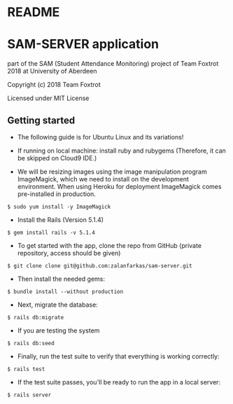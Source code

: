 # README

# SAM-SERVER application 

part of the SAM (Student Attendance Monitoring) project of Team Foxtrot 2018 at University of Aberdeen

Copyright (c) 2018 Team Foxtrot

Licensed under MIT License

## Getting started

* The following guide is for Ubuntu Linux and its variations!

* If running on local machine: install ruby and rubygems (Therefore, it can be skipped on Cloud9 IDE.)

* We will be resizing images using the image manipulation program ImageMagick, which we need to install on the development environment. 
  When using Heroku for deployment ImageMagick comes pre-installed in production.

```
$ sudo yum install -y ImageMagick
```
* Install the Rails (Version 5.1.4)

```
$ gem install rails -v 5.1.4
```

* To get started with the app, clone the repo from GitHub (private repository, access should be given)

```
$ git clone clone git@github.com:zalanfarkas/sam-server.git 
```

* Then install the needed gems:

```
$ bundle install --without production
```

* Next, migrate the database:

```
$ rails db:migrate
```

* If you are testing the system

```
$ rails db:seed
```

* Finally, run the test suite to verify that everything is working correctly:

```
$ rails test
```

* If the test suite passes, you'll be ready to run the app in a local server:

```
$ rails server
```


